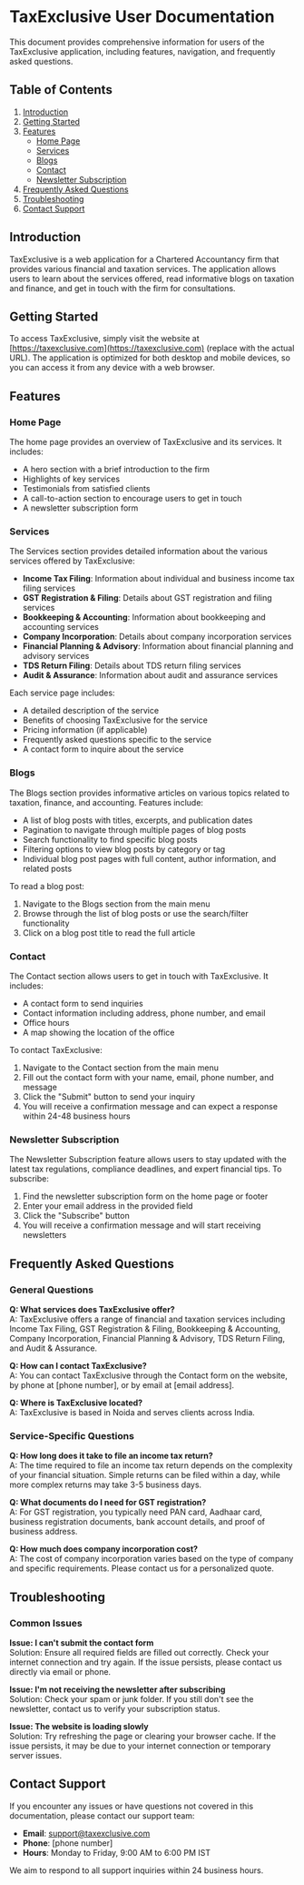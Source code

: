 # TaxExclusive User Documentation

This document provides comprehensive information for users of the TaxExclusive application, including features, navigation, and frequently asked questions.

## Table of Contents

1. [Introduction](#introduction)
2. [Getting Started](#getting-started)
3. [Features](#features)
   - [Home Page](#home-page)
   - [Services](#services)
   - [Blogs](#blogs)
   - [Contact](#contact)
   - [Newsletter Subscription](#newsletter-subscription)
4. [Frequently Asked Questions](#frequently-asked-questions)
5. [Troubleshooting](#troubleshooting)
6. [Contact Support](#contact-support)

## Introduction

TaxExclusive is a web application for a Chartered Accountancy firm that provides various financial and taxation services. The application allows users to learn about the services offered, read informative blogs on taxation and finance, and get in touch with the firm for consultations.

## Getting Started

To access TaxExclusive, simply visit the website at [https://taxexclusive.com](https://taxexclusive.com) (replace with the actual URL). The application is optimized for both desktop and mobile devices, so you can access it from any device with a web browser.

## Features

### Home Page

The home page provides an overview of TaxExclusive and its services. It includes:

- A hero section with a brief introduction to the firm
- Highlights of key services
- Testimonials from satisfied clients
- A call-to-action section to encourage users to get in touch
- A newsletter subscription form

### Services

The Services section provides detailed information about the various services offered by TaxExclusive:

- **Income Tax Filing**: Information about individual and business income tax filing services
- **GST Registration & Filing**: Details about GST registration and filing services
- **Bookkeeping & Accounting**: Information about bookkeeping and accounting services
- **Company Incorporation**: Details about company incorporation services
- **Financial Planning & Advisory**: Information about financial planning and advisory services
- **TDS Return Filing**: Details about TDS return filing services
- **Audit & Assurance**: Information about audit and assurance services

Each service page includes:

- A detailed description of the service
- Benefits of choosing TaxExclusive for the service
- Pricing information (if applicable)
- Frequently asked questions specific to the service
- A contact form to inquire about the service

### Blogs

The Blogs section provides informative articles on various topics related to taxation, finance, and accounting. Features include:

- A list of blog posts with titles, excerpts, and publication dates
- Pagination to navigate through multiple pages of blog posts
- Search functionality to find specific blog posts
- Filtering options to view blog posts by category or tag
- Individual blog post pages with full content, author information, and related posts

To read a blog post:

1. Navigate to the Blogs section from the main menu
2. Browse through the list of blog posts or use the search/filter functionality
3. Click on a blog post title to read the full article

### Contact

The Contact section allows users to get in touch with TaxExclusive. It includes:

- A contact form to send inquiries
- Contact information including address, phone number, and email
- Office hours
- A map showing the location of the office

To contact TaxExclusive:

1. Navigate to the Contact section from the main menu
2. Fill out the contact form with your name, email, phone number, and message
3. Click the "Submit" button to send your inquiry
4. You will receive a confirmation message and can expect a response within 24-48 business hours

### Newsletter Subscription

The Newsletter Subscription feature allows users to stay updated with the latest tax regulations, compliance deadlines, and expert financial tips. To subscribe:

1. Find the newsletter subscription form on the home page or footer
2. Enter your email address in the provided field
3. Click the "Subscribe" button
4. You will receive a confirmation message and will start receiving newsletters

## Frequently Asked Questions

### General Questions

**Q: What services does TaxExclusive offer?**  
A: TaxExclusive offers a range of financial and taxation services including Income Tax Filing, GST Registration & Filing, Bookkeeping & Accounting, Company Incorporation, Financial Planning & Advisory, TDS Return Filing, and Audit & Assurance.

**Q: How can I contact TaxExclusive?**  
A: You can contact TaxExclusive through the Contact form on the website, by phone at [phone number], or by email at [email address].

**Q: Where is TaxExclusive located?**  
A: TaxExclusive is based in Noida and serves clients across India.

### Service-Specific Questions

**Q: How long does it take to file an income tax return?**  
A: The time required to file an income tax return depends on the complexity of your financial situation. Simple returns can be filed within a day, while more complex returns may take 3-5 business days.

**Q: What documents do I need for GST registration?**  
A: For GST registration, you typically need PAN card, Aadhaar card, business registration documents, bank account details, and proof of business address.

**Q: How much does company incorporation cost?**  
A: The cost of company incorporation varies based on the type of company and specific requirements. Please contact us for a personalized quote.

## Troubleshooting

### Common Issues

**Issue: I can't submit the contact form**  
Solution: Ensure all required fields are filled out correctly. Check your internet connection and try again. If the issue persists, please contact us directly via email or phone.

**Issue: I'm not receiving the newsletter after subscribing**  
Solution: Check your spam or junk folder. If you still don't see the newsletter, contact us to verify your subscription status.

**Issue: The website is loading slowly**  
Solution: Try refreshing the page or clearing your browser cache. If the issue persists, it may be due to your internet connection or temporary server issues.

## Contact Support

If you encounter any issues or have questions not covered in this documentation, please contact our support team:

- **Email**: support@taxexclusive.com
- **Phone**: [phone number]
- **Hours**: Monday to Friday, 9:00 AM to 6:00 PM IST

We aim to respond to all support inquiries within 24 business hours.
